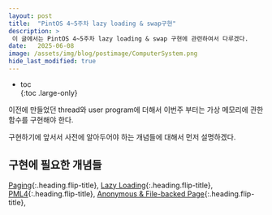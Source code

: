 ```yaml
---
layout: post
title:  "PintOS 4~5주차 lazy loading & swap구현"
description: >
 이 글에서는 PintOS 4~5주차 lazy loading & swap 구현에 관련하여서 다루겠다.
date:   2025-06-08
image: /assets/img/blog/postimage/ComputerSystem.png
hide_last_modified: true
---
```


* toc  
{:toc .large-only}

이전에 만들었던 thread와 user program에 더해서 이번주 부터는 가상 메모리에 관한 함수를 구현해야 한다.

구현하기에 앞서서 사전에 알아두어야 하는 개념들에 대해서 먼저 설명하겠다.

## 구현에 필요한 개념들

[Paging](../../computersystem/paging){:.heading.flip-title}, [Lazy Loading](../../computersystem/lazy-loading){:.heading.flip-title}, [PML4](../../computersystem/pml4){:.heading.flip-title}, [Anonymous & File-backed Page](../../computersystem/anon-file){:.heading.flip-title}, 
